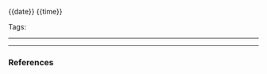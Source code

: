 {{date}} {{time}}

Tags: 

------------------------------------------------







------------------------------------------------------
### References
